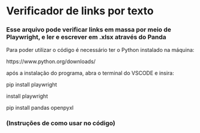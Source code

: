<H1>Verificador de links por texto</H1>
<h3>Esse arquivo pode verificar links em massa por meio de Playwright, e ler e escrever em .xlsx através do Panda</h3>
<p>Para poder utilizar o código é necessário ter o Python instalado na máquina:</p>
https://www.python.org/downloads/
<p>após a instalação do programa, abra o terminal do VSCODE e insira:</p>
<p>pip install playwright</p>
<p>install playwright</p>
<p>pip install pandas openpyxl</p>

<h3>(Instruções de como usar no código)</h3>

